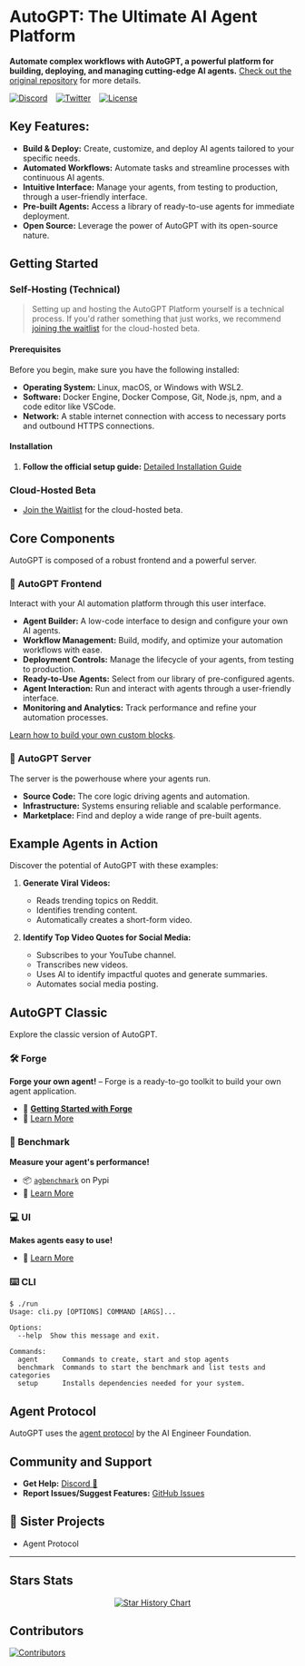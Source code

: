 # AutoGPT: The Ultimate AI Agent Platform

**Automate complex workflows with AutoGPT, a powerful platform for building, deploying, and managing cutting-edge AI agents.**  [Check out the original repository](https://github.com/Significant-Gravitas/AutoGPT) for more details.

[![Discord](https://dcbadge.vercel.app/api/server/autogpt?style=flat)](https://discord.gg/autogpt) &ensp;
[![Twitter](https://img.shields.io/twitter/follow/Auto_GPT?style=social)](https://twitter.com/Auto_GPT) &ensp;
[![License](https://img.shields.io/badge/License-MIT-yellow.svg)](https://opensource.org/licenses/MIT)

## Key Features:

*   **Build & Deploy:** Create, customize, and deploy AI agents tailored to your specific needs.
*   **Automated Workflows:** Automate tasks and streamline processes with continuous AI agents.
*   **Intuitive Interface:** Manage your agents, from testing to production, through a user-friendly interface.
*   **Pre-built Agents:** Access a library of ready-to-use agents for immediate deployment.
*   **Open Source:** Leverage the power of AutoGPT with its open-source nature.

## Getting Started

### Self-Hosting (Technical)
>   Setting up and hosting the AutoGPT Platform yourself is a technical process. 
>   If you'd rather something that just works, we recommend [joining the waitlist](https://bit.ly/3ZDijAI) for the cloud-hosted beta.

#### Prerequisites

Before you begin, make sure you have the following installed:

*   **Operating System:** Linux, macOS, or Windows with WSL2.
*   **Software:** Docker Engine, Docker Compose, Git, Node.js, npm, and a code editor like VSCode.
*   **Network:** A stable internet connection with access to necessary ports and outbound HTTPS connections.

#### Installation

1.  **Follow the official setup guide:** [Detailed Installation Guide](https://docs.agpt.co/platform/getting-started/)

### Cloud-Hosted Beta

*   [Join the Waitlist](https://bit.ly/3ZDijAI) for the cloud-hosted beta.

## Core Components

AutoGPT is composed of a robust frontend and a powerful server.

### 🧱 AutoGPT Frontend

Interact with your AI automation platform through this user interface.

*   **Agent Builder:** A low-code interface to design and configure your own AI agents.
*   **Workflow Management:** Build, modify, and optimize your automation workflows with ease.
*   **Deployment Controls:** Manage the lifecycle of your agents, from testing to production.
*   **Ready-to-Use Agents:** Select from our library of pre-configured agents.
*   **Agent Interaction:** Run and interact with agents through a user-friendly interface.
*   **Monitoring and Analytics:** Track performance and refine your automation processes.

[Learn how to build your own custom blocks](https://docs.agpt.co/platform/new_blocks/).

### 💽 AutoGPT Server

The server is the powerhouse where your agents run.

*   **Source Code:** The core logic driving agents and automation.
*   **Infrastructure:** Systems ensuring reliable and scalable performance.
*   **Marketplace:** Find and deploy a wide range of pre-built agents.

## Example Agents in Action

Discover the potential of AutoGPT with these examples:

1.  **Generate Viral Videos:**
    *   Reads trending topics on Reddit.
    *   Identifies trending content.
    *   Automatically creates a short-form video.

2.  **Identify Top Video Quotes for Social Media:**
    *   Subscribes to your YouTube channel.
    *   Transcribes new videos.
    *   Uses AI to identify impactful quotes and generate summaries.
    *   Automates social media posting.

## AutoGPT Classic

Explore the classic version of AutoGPT.

### 🛠️ Forge
**Forge your own agent!** &ndash; Forge is a ready-to-go toolkit to build your own agent application.

*   🚀 [**Getting Started with Forge**](https://github.com/Significant-Gravitas/AutoGPT/blob/master/classic/forge/tutorials/001_getting_started.md)
*   📘 [Learn More](https://github.com/Significant-Gravitas/AutoGPT/tree/master/classic/forge)

### 🎯 Benchmark
**Measure your agent's performance!**

*   📦 [`agbenchmark`](https://pypi.org/project/agbenchmark/) on Pypi
*   📘 [Learn More](https://github.com/Significant-Gravitas/AutoGPT/tree/master/classic/benchmark)

### 💻 UI
**Makes agents easy to use!**

*   📘 [Learn More](https://github.com/Significant-Gravitas/AutoGPT/tree/master/classic/frontend)

### ⌨️ CLI

```shell
$ ./run
Usage: cli.py [OPTIONS] COMMAND [ARGS]...

Options:
  --help  Show this message and exit.

Commands:
  agent      Commands to create, start and stop agents
  benchmark  Commands to start the benchmark and list tests and categories
  setup      Installs dependencies needed for your system.
```

## Agent Protocol

AutoGPT uses the [agent protocol](https://agentprotocol.ai/) by the AI Engineer Foundation.

## Community and Support

*   **Get Help:** [Discord 💬](https://discord.gg/autogpt)
*   **Report Issues/Suggest Features:** [GitHub Issues](https://github.com/Significant-Gravitas/AutoGPT/issues/new/choose)

## 🤝 Sister Projects

*   Agent Protocol

---

## Stars Stats

<p align="center">
<a href="https://star-history.com/#Significant-Gravitas/AutoGPT">
  <picture>
    <source media="(prefers-color-scheme: dark)" srcset="https://api.star-history.com/svg?repos=Significant-Gravitas/AutoGPT&type=Date&theme=dark" />
    <source media="(prefers-color-scheme: light)" srcset="https://api.star-history.com/svg?repos=Significant-Gravitas/AutoGPT&type=Date" />
    <img alt="Star History Chart" src="https://api.star-history.com/svg?repos=Significant-Gravitas/AutoGPT&type=Date" />
  </picture>
</a>
</p>

## Contributors

<a href="https://github.com/Significant-Gravitas/AutoGPT/graphs/contributors" alt="View Contributors">
  <img src="https://contrib.rocks/image?repo=Significant-Gravitas/AutoGPT&max=1000&columns=10" alt="Contributors" />
</a>